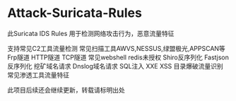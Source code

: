 # Attack-Suricata-Rules
此Suricata IDS Rules 用于检测网络攻击行为，恶意流量特征

支持常见C2工具流量检测
常见扫描工具AWVS,NESSUS,绿盟极光,APPSCAN等
Frp隧道
HTTP隧道
TCP隧道
常见webshell
redis未授权
Shiro反序列化
Fastjson反序列化
挖矿域名请求
Dnslog域名请求
SQL注入
XXE
XSS
目录爆破流量识别
常见渗透工具流量特征


此项目后续还会继续更新，转载请标明出处
